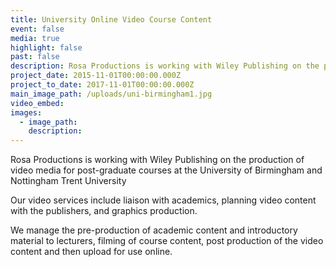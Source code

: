 ```yaml
---
title: University Online Video Course Content
event: false
media: true
highlight: false
past: false
description: Rosa Productions is working with Wiley Publishing on the production of educational video media for post-graduate courses at the University of Birmingham and Nottingham Trent University.
project_date: 2015-11-01T00:00:00.000Z
project_to_date: 2017-11-01T00:00:00.000Z
main_image_path: /uploads/uni-birmingham1.jpg
video_embed:
images:
  - image_path:
    description:
---
```



Rosa Productions is working with Wiley Publishing on the production of video media for post-graduate courses at the University of Birmingham and Nottingham Trent University

Our video services include liaison with academics, planning video content with the publishers, and graphics production.

We manage the pre-production of academic content and introductory material to lecturers, filming of course content, post production of the video content and then upload for use online.